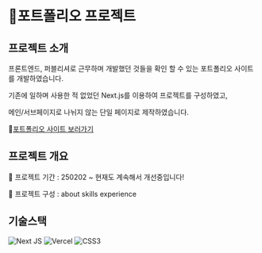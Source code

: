# 💖포트폴리오 프로젝트

## 프로젝트 소개

프론트엔드, 퍼블리셔로 근무하며 개발했던 것들을 확인 할 수 있는 포트폴리오 사이트를 개발하였습니다.

기존에 일하며 사용한 적 없었던 Next.js를 이용하여 프로젝트를 구성하였고,

메인/서브페이지로 나뉘지 않는 단일 페이지로 제작하였습니다.

💌[포트폴리오 사이트 보러가기](https://dyportfolio.vercel.app/)

## 프로젝트 개요

🧡 프로젝트 기간 : 250202 ~ 현재도 계속해서 개선중입니다!

💛 프로젝트 구성 : about skills experience

## 기술스택

![Next JS](https://img.shields.io/badge/Next-black?style=for-the-badge&logo=next.js&logoColor=white)
![Vercel](https://img.shields.io/badge/vercel-%23000000.svg?style=for-the-badge&logo=vercel&logoColor=white)
![CSS3](https://img.shields.io/badge/css3-%231572B6.svg?style=for-the-badge&logo=css3&logoColor=white)
